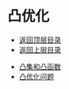 # 凸优化

- [返回顶层目录](../../../README.md#目录)
- [返回上层目录](../numerical-calculation-and-optimization.md)

* [凸集和凸函数](convex-set-and-convex-function/convex-set-and-convex-function.md)
* [凸优化问题](#凸优化问题)

